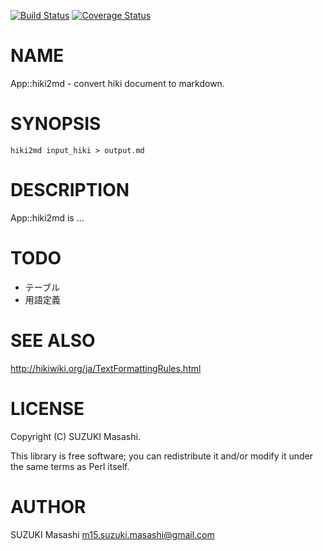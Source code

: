[![Build Status](https://travis-ci.org/masasuzu/p5-App-hiki2md.svg?branch=master)](https://travis-ci.org/masasuzu/p5-App-hiki2md) [![Coverage Status](https://img.shields.io/coveralls/masasuzu/p5-App-hiki2md/master.svg?style=flat)](https://coveralls.io/r/masasuzu/p5-App-hiki2md?branch=master)
# NAME

App::hiki2md - convert hiki document to markdown.

# SYNOPSIS

    hiki2md input_hiki > output.md

# DESCRIPTION

App::hiki2md is ...

# TODO

- テーブル
- 用語定義

# SEE ALSO

http://hikiwiki.org/ja/TextFormattingRules.html

# LICENSE

Copyright (C) SUZUKI Masashi.

This library is free software; you can redistribute it and/or modify
it under the same terms as Perl itself.

# AUTHOR

SUZUKI Masashi <m15.suzuki.masashi@gmail.com>
